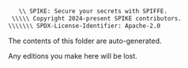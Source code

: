 ```txt
   \\ SPIKE: Secure your secrets with SPIFFE.
 \\\\\ Copyright 2024-present SPIKE contributors.
\\\\\\\ SPDX-License-Identifier: Apache-2.0
```

The contents of this folder are auto-generated.

Any editions you make here will be lost.
